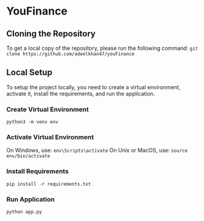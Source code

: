 # YouFinance

## Cloning the Repository
To get a local copy of the repository, please run the following command:
`git clone https://github.com/adeelkhan47/youFinance`

## Local Setup 
To setup the project locally, you need to create a virtual environment, activate it, install the requirements, and run the application.

### Create Virtual Environment
`python3 -m venv env`

### Activate Virtual Environment
On Windows, use:
`env\Scripts\activate`
On Unix or MacOS, use:
`source env/bin/activate`

### Install Requirements
`pip install -r requirements.txt`


### Run Application
`python app.py`
